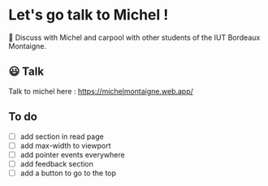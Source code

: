 # Let's go talk to Michel ! 

🚗 Discuss with Michel and carpool with other students of the IUT Bordeaux Montaigne. 

## 😃 Talk 

Talk to michel here : https://michelmontaigne.web.app/

## To do

- [ ] add section in read page
- [ ] add max-width to viewport
- [ ] add pointer events everywhere
- [ ] add feedback section
- [ ] add a button to go to the top
<!-- - [ ] delete outdated adverts https://github.com/firebase/functions-samples/blob/main/delete-old-child-nodes/functions/index.js
- [ ] add gap between first svg and text
